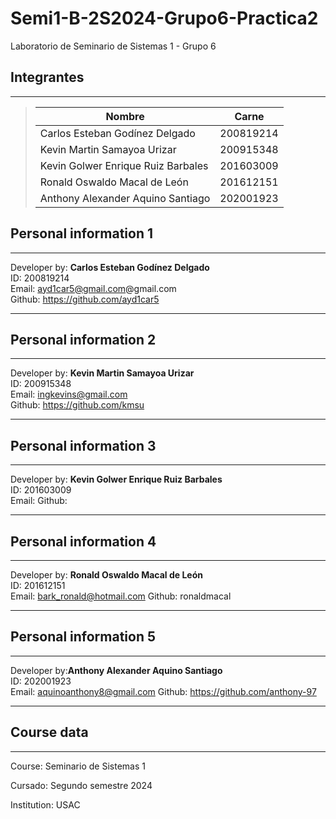 # Semi1-B-2S2024-Grupo6-Practica2

Laboratorio de Seminario de Sistemas 1 - Grupo 6

## Integrantes

---

>| **Nombre**                          | **Carne**     |
>|-------------------------------------|---------------|
>| Carlos Esteban Godínez Delgado      | 200819214     |
>| Kevin Martin Samayoa Urizar         | 200915348     |
>| Kevin Golwer Enrique Ruiz Barbales  | 201603009     |
>| Ronald Oswaldo Macal de León        | 201612151     |
>| Anthony Alexander Aquino Santiago   | 202001923     |

## Personal information 1

---

Developer by: **Carlos Esteban Godínez Delgado**  
ID: 200819214  
Email: ayd1car5@gmail.com@gmail.com  
Github: <https://github.com/ayd1car5>  

---

## Personal information 2

---

Developer by: **Kevin Martin Samayoa Urizar**  
ID: 200915348  
Email: ingkevins@gmail.com  
Github: <https://github.com/kmsu>  

---

## Personal information 3

---

Developer by: **Kevin Golwer Enrique Ruiz Barbales**  
ID: 201603009  
Email: 
Github:   

---

## Personal information 4

---

Developer by: **Ronald Oswaldo Macal de León**   
ID: 201612151  
Email: bark_ronald@hotmail.com
Github:  ronaldmacal

---

## Personal information 5

---

Developer by:**Anthony Alexander Aquino Santiago**   
ID: 202001923  
Email: aquinoanthony8@gmail.com
Github: <https://github.com/anthony-97>

---

## Course data

---
Course: Seminario de Sistemas 1

Cursado: Segundo semestre 2024  

Institution: USAC  

